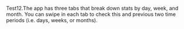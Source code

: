 Test12.The app has three tabs that break down stats by day, week, and month.
You can swipe in each tab to check this and previous two time periods (i.e. days, weeks, or months).
